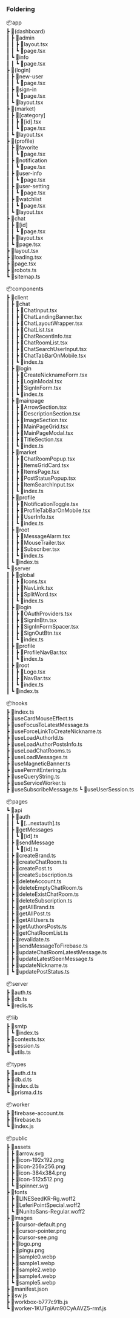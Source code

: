 ### Foldering

📦app  
┣ 📂(dashboard)  
┃ ┣ 📂admin  
┃ ┃ ┣ 📜layout.tsx  
┃ ┃ ┗ 📜page.tsx  
┃ ┗ 📂info  
┃ ┃ ┗ 📜page.tsx  
┣ 📂(login)  
┃ ┣ 📂new-user  
┃ ┃ ┗ 📜page.tsx  
┃ ┣ 📂sign-in  
┃ ┃ ┗ 📜page.tsx  
┃ ┗ 📜layout.tsx  
┣ 📂(market)  
┃ ┣ 📂[category]  
┃ ┃ ┣ 📜[id].tsx  
┃ ┃ ┗ 📜page.tsx  
┃ ┗ 📜layout.tsx  
┣ 📂(profile)  
┃ ┣ 📂favorite  
┃ ┃ ┗ 📜page.tsx  
┃ ┣ 📂notification  
┃ ┃ ┗ 📜page.tsx  
┃ ┣ 📂user-info  
┃ ┃ ┗ 📜page.tsx  
┃ ┣ 📂user-setting  
┃ ┃ ┗ 📜page.tsx  
┃ ┣ 📂watchlist  
┃ ┃ ┗ 📜page.tsx  
┃ ┗ 📜layout.tsx  
┣ 📂chat  
┃ ┣ 📂[id]  
┃ ┃ ┗ 📜page.tsx  
┃ ┣ 📜layout.tsx  
┃ ┗ 📜page.tsx  
┣ 📜layout.tsx  
┣ 📜loading.tsx  
┣ 📜page.tsx  
┣ 📜robots.ts  
┗ 📜sitemap.ts  

📦components  
┣ 📂client   
┃ ┣ 📂chat   
┃ ┃ ┣ 📜ChatInput.tsx  
┃ ┃ ┣ 📜ChatLandingBanner.tsx  
┃ ┃ ┣ 📜ChatLayoutWrapper.tsx  
┃ ┃ ┣ 📜ChatList.tsx  
┃ ┃ ┣ 📜ChatRecentInfo.tsx  
┃ ┃ ┣ 📜ChatRoomList.tsx  
┃ ┃ ┣ 📜ChatSearchUserInput.tsx  
┃ ┃ ┣ 📜ChatTabBarOnMobile.tsx  
┃ ┃ ┗ 📜index.ts  
┃ ┣ 📂login  
┃ ┃ ┣ 📜CreateNicknameForm.tsx  
┃ ┃ ┣ 📜LoginModal.tsx  
┃ ┃ ┣ 📜SignInForm.tsx  
┃ ┃ ┗ 📜index.ts  
┃ ┣ 📂mainpage  
┃ ┃ ┣ 📜ArrowSection.tsx    
┃ ┃ ┣ 📜DescriptionSection.tsx  
┃ ┃ ┣ 📜ImageSection.tsx  
┃ ┃ ┣ 📜MainPageGrid.tsx  
┃ ┃ ┣ 📜MainPageModal.tsx  
┃ ┃ ┣ 📜TitleSection.tsx  
┃ ┃ ┗ 📜index.ts   
┃ ┣ 📂market  
┃ ┃ ┣ 📜ChatRoomPopup.tsx  
┃ ┃ ┣ 📜ItemsGridCard.tsx  
┃ ┃ ┣ 📜ItemsPage.tsx  
┃ ┃ ┣ 📜PostStatusPopup.tsx  
┃ ┃ ┣ 📜ItemSearchInput.tsx  
┃ ┃ ┗ 📜index.ts  
┃ ┣ 📂profile  
┃ ┃ ┣ 📜NotificationToggle.tsx  
┃ ┃ ┣ 📜ProfileTabBarOnMobile.tsx  
┃ ┃ ┣ 📜UserInfo.tsx  
┃ ┃ ┗ 📜index.ts  
┃ ┣ 📂root  
┃ ┃ ┣ 📜MessageAlarm.tsx  
┃ ┃ ┣ 📜MouseTrailer.tsx  
┃ ┃ ┣ 📜Subscriber.tsx  
┃ ┃ ┗ 📜index.ts  
┃ ┗ 📜index.ts  
┗ 📂server  
┃ ┣ 📂global  
┃ ┃ ┣ 📜Icons.tsx  
┃ ┃ ┣ 📜NavLink.tsx  
┃ ┃ ┣ 📜SplitWord.tsx  
┃ ┃ ┗ 📜index.ts  
┃ ┣ 📂login  
┃ ┃ ┣ 📜OAuthProviders.tsx  
┃ ┃ ┣ 📜SignInBtn.tsx  
┃ ┃ ┣ 📜SignInFormSpacer.tsx  
┃ ┃ ┣ 📜SignOutBtn.tsx  
┃ ┃ ┗ 📜index.ts  
┃ ┣ 📂profile  
┃ ┃ ┣ 📜ProfileNavBar.tsx  
┃ ┃ ┗ 📜index.ts   
┃ ┣ 📂root  
┃ ┃ ┣ 📜Logo.tsx  
┃ ┃ ┣ 📜NavBar.tsx  
┃ ┃ ┗ 📜index.ts   
┃ ┗ 📜index.ts  
  
📦hooks  
┣ 📜index.ts    
┣ 📜useCardMouseEffect.ts  
┣ 📜useFocusToLatestMessage.ts  
┣ 📜useForceLinkToCreateNickname.ts  
┣ 📜useLoadAuthorId.ts  
┣ 📜useLoadAuthorPostsInfo.ts  
┣ 📜useLoadChatRooms.ts  
┣ 📜useLoadMessages.ts  
┣ 📜useMagneticBanner.ts  
┣ 📜usePermitEntering.ts  
┣ 📜useQueryString.ts  
┣ 📜useServiceWorker.ts   
┣ 📜useSubscribeMessage.ts 
┗ 📜useUserSession.ts  
  
📦pages  
┗ 📂api  
┃ ┣ 📂auth  
┃ ┃ ┗ 📜[...nextauth].ts  
┃ ┣ 📂getMessages  
┃ ┃ ┗ 📜[id].ts  
┃ ┣ 📂sendMessage  
┃ ┃ ┗ 📜[id].ts  
┃ ┣ 📜createBrand.ts  
┃ ┣ 📜createChatRoom.ts  
┃ ┣ 📜createPost.ts  
┃ ┣ 📜createSubscription.ts  
┃ ┣ 📜deleteAccount.ts  
┃ ┣ 📜deleteEmptyChatRoom.ts   
┃ ┣ 📜deleteExistChatRoom.ts  
┃ ┣ 📜deleteSubscription.ts  
┃ ┣ 📜getAllBrand.ts  
┃ ┣ 📜getAllPost.ts  
┃ ┣ 📜getAllUsers.ts  
┃ ┣ 📜getAuthorsPosts.ts  
┃ ┣ 📜getChatRoomList.ts  
┃ ┣ 📜revalidate.ts  
┃ ┣ 📜sendMessageToFirebase.ts  
┃ ┣ 📜updateChatRoomLatestMessage.ts  
┃ ┣ 📜updateLatestSeenMessage.ts  
┃ ┣ 📜updateNickname.ts  
┃ ┗ 📜updatePostStatus.ts  
  
📦server  
┣ 📜auth.ts  
┣ 📜db.ts   
┗ 📜redis.ts  
  
📦lib  
┣ 📂smtp  
┃ ┗ 📜index.ts  
┣ 📜contexts.tsx  
┣ 📜session.ts  
┗ 📜utils.ts  
  
📦types  
┣ 📜auth.d.ts  
┣ 📜db.d.ts  
┣ 📜index.d.ts  
┗ 📜prisma.d.ts   
  
📦worker  
┣ 📜firebase-account.ts  
┣ 📜firebase.ts  
┗ 📜index.js  
  
📦public  
┣ 📂assets  
┃ ┣ 📜arrow.svg  
┃ ┣ 📜icon-192x192.png  
┃ ┣ 📜icon-256x256.png  
┃ ┣ 📜icon-384x384.png  
┃ ┣ 📜icon-512x512.png  
┃ ┗ 📜spinner.svg  
┣ 📂fonts    
┃ ┣ 📜LINESeedKR-Rg.woff2  
┃ ┣ 📜LeferiPointSpecial.woff2  
┃ ┗ 📜NunitoSans-Regular.woff2  
┣ 📂images  
┃ ┣ 📜cursor-default.png  
┃ ┣ 📜cursor-pointer.png  
┃ ┣ 📜cursor-see.png  
┃ ┣ 📜logo.png   
┃ ┣ 📜pingu.png  
┃ ┣ 📜sample0.webp  
┃ ┣ 📜sample1.webp  
┃ ┣ 📜sample2.webp   
┃ ┣ 📜sample4.webp  
┃ ┗ 📜sample5.webp  
┣ 📜manifest.json  
┣ 📜sw.js  
┣ 📜workbox-b777c91b.js  
┗ 📜worker-1KUTgiAm90CyAAVZ5-rmf.js   
